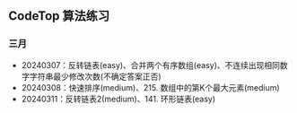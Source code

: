 ## CodeTop 算法练习

### 三月
- 20240307：反转链表(easy)、合并两个有序数组(easy)、不连续出现相同数字字符串最少修改次数(不确定答案正否)
- 20240308：快速排序(medium)、215. 数组中的第K个最大元素(medium)
- 20240311：反转链表2(medium)、141. 环形链表(easy)